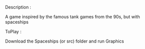 Description :

A game inspired by the famous tank games from the 90s, but with spaceships

ToPlay :

Download the Spaceships (or src) folder and run Graphics
